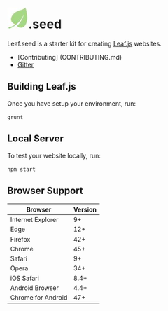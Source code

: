 # ![logo](docs/images/logo.jpg).seed

Leaf.seed is a starter kit for creating [Leaf.js](https://github.com/leaf-web/leaf.js) websites.

* [Contributing] (CONTRIBUTING.md)
* [Gitter](https://gitter.im/leaf-js/lobby)

## Building Leaf.js

Once you have setup your environment, run:

    grunt

## Local Server

To test your website locally, run:

	npm start

## Browser Support

| Browser            | Version |
| ------------------ | ------- |
| Internet Explorer  | 9+      |
| Edge               | 12+     |
| Firefox            | 42+     |
| Chrome             | 45+     |
| Safari             | 9+      |
| Opera              | 34+     |
| iOS Safari         | 8.4+    |
| Android Browser    | 4.4+    |
| Chrome for Android | 47+     |
